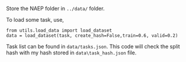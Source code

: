 Store the NAEP folder in `../data/` folder.

To load some task, use,
```
from utils.load_data import load_dataset
data = load_dataset(task, create_hash=False,train=0.6, valid=0.2)
```
Task list can be found in `data/tasks.json`. This code will check the split hash with my hash stored in `data\task_hash.json` file. 
